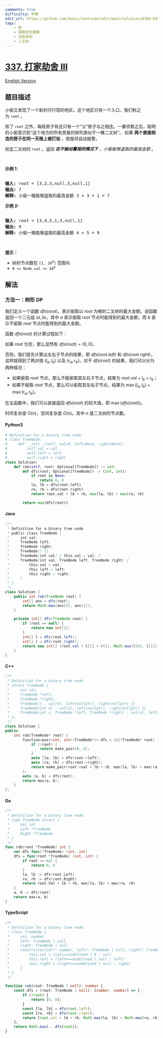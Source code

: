 ```yaml
---
comments: true
difficulty: 中等
edit_url: https://github.com/doocs/leetcode/edit/main/solution/0300-0399/0337.House%20Robber%20III/README.md
tags:
    - 树
    - 深度优先搜索
    - 动态规划
    - 二叉树
---
```


<!-- problem:start -->

# [337. 打家劫舍 III](https://leetcode.cn/problems/house-robber-iii)

[English Version](/solution/0300-0399/0337.House%20Robber%20III/README_EN.md)

## 题目描述

<!-- description:start -->

<p>小偷又发现了一个新的可行窃的地区。这个地区只有一个入口，我们称之为<meta charset="UTF-8" />&nbsp;<code>root</code>&nbsp;。</p>

<p>除了<meta charset="UTF-8" />&nbsp;<code>root</code>&nbsp;之外，每栋房子有且只有一个“父“房子与之相连。一番侦察之后，聪明的小偷意识到“这个地方的所有房屋的排列类似于一棵二叉树”。 如果 <strong>两个直接相连的房子在同一天晚上被打劫</strong> ，房屋将自动报警。</p>

<p>给定二叉树的&nbsp;<code>root</code>&nbsp;。返回&nbsp;<em><strong>在不触动警报的情况下</strong>&nbsp;，小偷能够盗取的最高金额</em>&nbsp;。</p>

<p>&nbsp;</p>

<p><strong>示例 1:</strong></p>

<p><img alt="" src="https://fastly.jsdelivr.net/gh/doocs/leetcode@main/solution/0300-0399/0337.House%20Robber%20III/images/rob1-tree.jpg" /></p>

<pre>
<strong>输入: </strong>root = [3,2,3,null,3,null,1]
<strong>输出:</strong> 7 
<strong>解释:</strong>&nbsp;小偷一晚能够盗取的最高金额 3 + 3 + 1 = 7</pre>

<p><strong>示例 2:</strong></p>

<p><img alt="" src="https://fastly.jsdelivr.net/gh/doocs/leetcode@main/solution/0300-0399/0337.House%20Robber%20III/images/rob2-tree.jpg" /></p>

<pre>
<strong>输入: </strong>root = [3,4,5,1,3,null,1]
<strong>输出:</strong> 9
<strong>解释:</strong>&nbsp;小偷一晚能够盗取的最高金额 4 + 5 = 9
</pre>

<p>&nbsp;</p>

<p><strong>提示：</strong></p>

<p><meta charset="UTF-8" /></p>

<ul>
	<li>树的节点数在&nbsp;<code>[1, 10<sup>4</sup>]</code> 范围内</li>
	<li><code>0 &lt;= Node.val &lt;= 10<sup>4</sup></code></li>
</ul>

<!-- description:end -->

## 解法

<!-- solution:start -->

### 方法一：树形 DP

我们定义一个函数 $dfs(root)$，表示偷取以 $root$ 为根的二叉树的最大金额。该函数返回一个二元组 $(a, b)$，其中 $a$ 表示偷取 $root$ 节点时能得到的最大金额，而 $b$ 表示不偷取 $root$ 节点时能得到的最大金额。

函数 $dfs(root)$ 的计算过程如下：

如果 $root$ 为空，那么显然有 $dfs(root) = (0, 0)$。

否则，我们首先计算出左右子节点的结果，即 $dfs(root.left)$ 和 $dfs(root.right)$，这样就得到了两对值 $(l_a, l_b)$ 以及 $(r_a, r_b)$。对于 $dfs(root)$ 的结果，我们可以分为两种情况：

-   如果偷取 $root$ 节点，那么不能偷取其左右子节点，结果为 $root.val + l_b + r_b$；
-   如果不偷取 $root$ 节点，那么可以偷取其左右子节点，结果为 $\max(l_a, l_b) + \max(r_a, r_b)$。

在主函数中，我们可以直接返回 $dfs(root)$ 的较大值，即 $\max(dfs(root))$。

时间复杂度 $O(n)$，空间复杂度 $O(n)$。其中 $n$ 是二叉树的节点数。

<!-- tabs:start -->

#### Python3

```python
# Definition for a binary tree node.
# class TreeNode:
#     def __init__(self, val=0, left=None, right=None):
#         self.val = val
#         self.left = left
#         self.right = right
class Solution:
    def rob(self, root: Optional[TreeNode]) -> int:
        def dfs(root: Optional[TreeNode]) -> (int, int):
            if root is None:
                return 0, 0
            la, lb = dfs(root.left)
            ra, rb = dfs(root.right)
            return root.val + lb + rb, max(la, lb) + max(ra, rb)

        return max(dfs(root))
```

#### Java

```java
/**
 * Definition for a binary tree node.
 * public class TreeNode {
 *     int val;
 *     TreeNode left;
 *     TreeNode right;
 *     TreeNode() {}
 *     TreeNode(int val) { this.val = val; }
 *     TreeNode(int val, TreeNode left, TreeNode right) {
 *         this.val = val;
 *         this.left = left;
 *         this.right = right;
 *     }
 * }
 */
class Solution {
    public int rob(TreeNode root) {
        int[] ans = dfs(root);
        return Math.max(ans[0], ans[1]);
    }

    private int[] dfs(TreeNode root) {
        if (root == null) {
            return new int[2];
        }
        int[] l = dfs(root.left);
        int[] r = dfs(root.right);
        return new int[] {root.val + l[1] + r[1], Math.max(l[0], l[1]) + Math.max(r[0], r[1])};
    }
}
```

#### C++

```cpp
/**
 * Definition for a binary tree node.
 * struct TreeNode {
 *     int val;
 *     TreeNode *left;
 *     TreeNode *right;
 *     TreeNode() : val(0), left(nullptr), right(nullptr) {}
 *     TreeNode(int x) : val(x), left(nullptr), right(nullptr) {}
 *     TreeNode(int x, TreeNode *left, TreeNode *right) : val(x), left(left), right(right) {}
 * };
 */
class Solution {
public:
    int rob(TreeNode* root) {
        function<pair<int, int>(TreeNode*)> dfs = [&](TreeNode* root) -> pair<int, int> {
            if (!root) {
                return make_pair(0, 0);
            }
            auto [la, lb] = dfs(root->left);
            auto [ra, rb] = dfs(root->right);
            return make_pair(root->val + lb + rb, max(la, lb) + max(ra, rb));
        };
        auto [a, b] = dfs(root);
        return max(a, b);
    }
};
```

#### Go

```go
/**
 * Definition for a binary tree node.
 * type TreeNode struct {
 *     Val int
 *     Left *TreeNode
 *     Right *TreeNode
 * }
 */
func rob(root *TreeNode) int {
	var dfs func(*TreeNode) (int, int)
	dfs = func(root *TreeNode) (int, int) {
		if root == nil {
			return 0, 0
		}
		la, lb := dfs(root.Left)
		ra, rb := dfs(root.Right)
		return root.Val + lb + rb, max(la, lb) + max(ra, rb)
	}
	a, b := dfs(root)
	return max(a, b)
}
```

#### TypeScript

```ts
/**
 * Definition for a binary tree node.
 * class TreeNode {
 *     val: number
 *     left: TreeNode | null
 *     right: TreeNode | null
 *     constructor(val?: number, left?: TreeNode | null, right?: TreeNode | null) {
 *         this.val = (val===undefined ? 0 : val)
 *         this.left = (left===undefined ? null : left)
 *         this.right = (right===undefined ? null : right)
 *     }
 * }
 */

function rob(root: TreeNode | null): number {
    const dfs = (root: TreeNode | null): [number, number] => {
        if (!root) {
            return [0, 0];
        }
        const [la, lb] = dfs(root.left);
        const [ra, rb] = dfs(root.right);
        return [root.val + lb + rb, Math.max(la, lb) + Math.max(ra, rb)];
    };
    return Math.max(...dfs(root));
}
```

<!-- tabs:end -->

<!-- solution:end -->

<!-- problem:end -->
